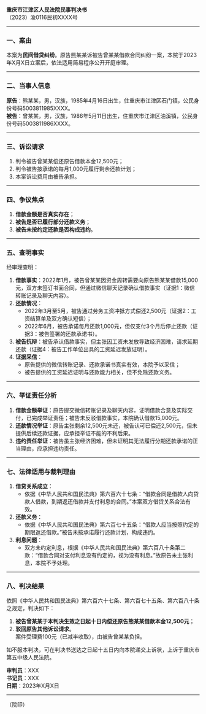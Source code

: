 **重庆市江津区人民法院民事判决书**  
（2023）渝0116民初XXXX号  

---

### 一、案由  
本案为**民间借贷纠纷**。原告熊某某诉被告曾某某借款合同纠纷一案，本院于2023年X月X日立案后，依法适用简易程序公开开庭审理。  

---

### 二、当事人信息  
**原告**：熊某某，男，汉族，1985年4月16日出生，住重庆市江津区石门镇，公民身份号码5003811985XXXX。  
**被告**：曾某某，男，汉族，1986年5月11日出生，住重庆市江津区油溪镇，公民身份号码5003811986XXXX。  

---

### 三、诉讼请求  
1. 判令被告曾某某偿还原告借款本金12,500元；  
2. 判令被告按承诺的每月1,000元履行剩余还款计划；  
3. 本案诉讼费用由被告承担。  

---

### 四、争议焦点  
1. **借款金额是否真实存在**；  
2. **被告是否已履行部分还款义务**；  
3. **被告未按约定还款是否构成违约**。  

---

### 五、查明事实  
经审理查明：  
1. **借款事实**：2022年1月，被告曾某某因资金周转需要向原告熊某某借款15,000元，双方未签订书面合同，但通过微信聊天记录确认借款事实（证据1：微信转账记录及聊天内容）。  
2. **还款情况**：  
   - 2022年3月至5月，被告通过劳务工资冲抵方式偿还2,500元（证据2：工资结算单及双方确认短信）；  
   - 2022年6月，被告承诺每月还款1,000元，但仅支付3个月后停止还款（证据3：被告签署的还款承诺书）。  
3. **被告抗辩**：被告承认借款事实，但主张因工资未发放导致经济困难，请求延期还款（证据4：被告工作单位出具的工资延迟发放证明）。  
4. **证据采信**：  
   - 原告提供的微信转账记录、还款承诺书真实有效，本院予以采信；  
   - 被告提供的工资延迟证明与还款能力相关，但不免除还款义务。  

---

### 六、举证责任分析  
1. **借款金额举证**：原告提交微信转账记录及聊天内容，证明借款合意及实际交付，已完成举证责任；被告未反驳借款事实，本院确认借款15,000元。  
2. **还款情况举证**：原告主张剩余12,500元未还，被告认可已偿还2,500元，但未提供后续还款证据，应承担举证不能的不利后果。  
3. **违约责任举证**：被告虽主张经济困难，但未证明其无法履行分期还款承诺的正当理由，应承担违约责任。  

---

### 七、法律适用与裁判理由  
1. **借贷关系成立**：  
   - 依据《中华人民共和国民法典》第六百六十七条：“借款合同是借款人向贷款人借款，到期返还借款并支付利息的合同。”本案双方借贷关系合法有效。  
2. **还款义务**：  
   - 依据《中华人民共和国民法典》第六百七十五条：“借款人应当按照约定的期限返还借款。”被告未按承诺履行还款计划，构成违约。  
3. **利息问题**：  
   - 双方未约定利息，根据《中华人民共和国民法典》第六百八十条第二款：“借款合同对支付利息没有约定的，视为没有利息。”故原告未主张利息，本院不予处理。  

---

### 八、判决结果  
依照《中华人民共和国民法典》第六百六十七条、第六百七十五条、第六百八十条之规定，判决如下：  
1. **被告曾某某于本判决生效之日起十日内偿还原告熊某某借款本金12,500元**；  
2. **驳回原告其他诉讼请求**。  
案件受理费100元（已减半收取），由被告曾某某负担。  

如不服本判决，可在判决书送达之日起十五日内向本院递交上诉状，上诉于重庆市第五中级人民法院。  

**审判员**：XXX  
**书记员**：XXX  
**日期**：2023年X月X日  

---  
（院印）